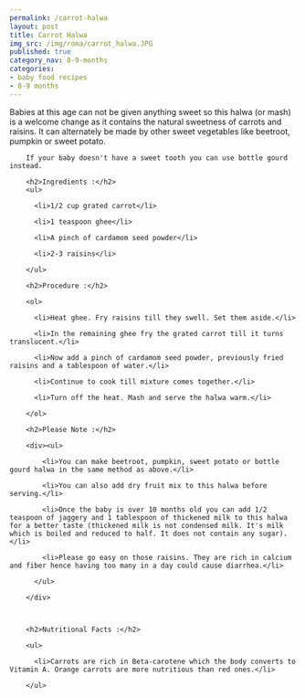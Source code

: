 ```yaml
---
permalink: /carrot-halwa
layout: post
title: Carrot Halwa
img_src: /img/roma/carrot_halwa.JPG
published: true
category_nav: 8-9-months
categories:
- baby food recipes
- 8-9 months
---
```


<div class="recipe-content">
        Babies at this age can not be given anything sweet so this halwa (or mash) is a welcome change as it contains the natural sweetness of carrots and raisins. It can alternately be made by other sweet vegetables like beetroot, pumpkin or sweet potato.

        If your baby doesn't have a sweet tooth you can use bottle gourd instead.
<!--more-->
        <h2>Ingredients :</h2>
        <ul>

          <li>1/2 cup grated carrot</li>

          <li>1 teaspoon ghee</li>

          <li>A pinch of cardamom seed powder</li>

          <li>2-3 raisins</li>

        </ul>

        <h2>Procedure :</h2>

        <ol>

          <li>Heat ghee. Fry raisins till they swell. Set them aside.</li>

          <li>In the remaining ghee fry the grated carrot till it turns translucent.</li>

          <li>Now add a pinch of cardamom seed powder, previously fried raisins and a tablespoon of water.</li>

          <li>Continue to cook till mixture comes together.</li>

          <li>Turn off the heat. Mash and serve the halwa warm.</li>

        </ol>

        <h2>Please Note :</h2>

        <div><ul>

            <li>You can make beetroot, pumpkin, sweet potato or bottle gourd halwa in the same method as above.</li>

            <li>You can also add dry fruit mix to this halwa before serving.</li>

            <li>Once the baby is over 10 months old you can add 1/2 teaspoon of jaggery and 1 tablespoon of thickened milk to this halwa for a better taste (thickened milk is not condensed milk. It's milk which is boiled and reduced to half. It does not contain any sugar).</li>

            <li>Please go easy on those raisins. They are rich in calcium and fiber hence having too many in a day could cause diarrhea.</li>

          </ul>

        </div>



        <h2>Nutritional Facts :</h2>

        <ul>

          <li>Carrots are rich in Beta-carotene which the body converts to Vitamin A. Orange carrots are more nutritious than red ones.</li>

        </ul>


</div>

